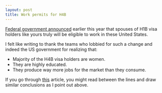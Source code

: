 ```yaml
---
layout: post
title: Work permits for H4B
---
```



<div class="message">
<a href="http://www.uscis.gov/news/dhs-extends-eligibility-employment-authorization-certain-h-4-dependent-spouses-h-1b-nonimmigrants-seeking-employment-based-lawful-permanent-residence">Federal government announced</a> earlier this year that spouses of H1B visa holders like yours truly will be eligible to work in these United States.
</div>

I felt like writing to thank the teams who lobbied for such a change and indeed the US government for realizing that:

- Majority of the H4B visa holders are women.</a>
- They are highly educated.
- They produce way more jobs for the market than they consume.

If you go through [this](http://www.marieclaire.com/politics/news/a8218/h4-visa-debate-beyond-borders) article, you might read between the lines and draw similar conclusions as I point out above. 
